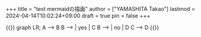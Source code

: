 +++
title = "test mermaidの描画"
author = ["YAMASHITA Takao"]
lastmod = 2024-04-14T10:02:24+09:00
draft = true
pin = false
+++

{{<mermaid>}}
graph LR;
  A --> B
  B --> | yes | C
  B --> | no  | D
  C --> D
{{</mermaid>}}
